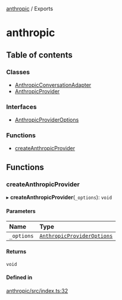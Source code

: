 <!-- 
 ⚠️  AUTO-GENERATED FILE - DO NOT EDIT MANUALLY
 This file is automatically generated by scripts/docs-generator.js
 To make changes, edit the source TypeScript files or update the generator script
-->

[anthropic](../) / Exports

# anthropic

## Table of contents

### Classes

- [AnthropicConversationAdapter](classes/AnthropicConversationAdapter)
- [AnthropicProvider](classes/AnthropicProvider)

### Interfaces

- [AnthropicProviderOptions](interfaces/AnthropicProviderOptions)

### Functions

- [createAnthropicProvider](#createanthropicprovider)

## Functions

### createAnthropicProvider

▸ **createAnthropicProvider**(`_options`): `void`

#### Parameters

| Name | Type |
| :------ | :------ |
| `_options` | [`AnthropicProviderOptions`](interfaces/AnthropicProviderOptions) |

#### Returns

`void`

#### Defined in

[anthropic/src/index.ts:32](https://github.com/woojubb/robota/blob/0e6d99d8d244aac339f469fd8ddc268c965a0382/packages/anthropic/src/index.ts#L32)
